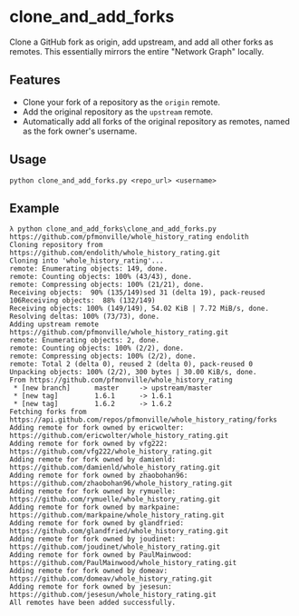 # clone_and_add_forks

Clone a GitHub fork as origin, add upstream, and add all other forks as remotes. This essentially mirrors the entire "Network Graph" locally.

## Features

- Clone your fork of a repository as the `origin` remote.
- Add the original repository as the `upstream` remote.
- Automatically add all forks of the original repository as remotes, named as the fork owner's username.

## Usage

```shell
python clone_and_add_forks.py <repo_url> <username>
```

## Example

```shell
λ python clone_and_add_forks\clone_and_add_forks.py https://github.com/pfmonville/whole_history_rating endolith
Cloning repository from https://github.com/endolith/whole_history_rating.git
Cloning into 'whole_history_rating'...
remote: Enumerating objects: 149, done.
remote: Counting objects: 100% (43/43), done.
remote: Compressing objects: 100% (21/21), done.
Receiving objects:  90% (135/149)sed 31 (delta 19), pack-reused 106Receiving objects:  88% (132/149)
Receiving objects: 100% (149/149), 54.02 KiB | 7.72 MiB/s, done.
Resolving deltas: 100% (73/73), done.
Adding upstream remote https://github.com/pfmonville/whole_history_rating.git
remote: Enumerating objects: 2, done.
remote: Counting objects: 100% (2/2), done.
remote: Compressing objects: 100% (2/2), done.
remote: Total 2 (delta 0), reused 2 (delta 0), pack-reused 0
Unpacking objects: 100% (2/2), 300 bytes | 30.00 KiB/s, done.
From https://github.com/pfmonville/whole_history_rating
 * [new branch]      master     -> upstream/master
 * [new tag]         1.6.1      -> 1.6.1
 * [new tag]         1.6.2      -> 1.6.2
Fetching forks from https://api.github.com/repos/pfmonville/whole_history_rating/forks
Adding remote for fork owned by ericwolter: https://github.com/ericwolter/whole_history_rating.git
Adding remote for fork owned by vfg222: https://github.com/vfg222/whole_history_rating.git
Adding remote for fork owned by damienld: https://github.com/damienld/whole_history_rating.git
Adding remote for fork owned by zhaobohan96: https://github.com/zhaobohan96/whole_history_rating.git
Adding remote for fork owned by rymuelle: https://github.com/rymuelle/whole_history_rating.git
Adding remote for fork owned by markpaine: https://github.com/markpaine/whole_history_rating.git
Adding remote for fork owned by glandfried: https://github.com/glandfried/whole_history_rating.git
Adding remote for fork owned by joudinet: https://github.com/joudinet/whole_history_rating.git
Adding remote for fork owned by PaulMainwood: https://github.com/PaulMainwood/whole_history_rating.git
Adding remote for fork owned by domeav: https://github.com/domeav/whole_history_rating.git
Adding remote for fork owned by jesesun: https://github.com/jesesun/whole_history_rating.git
All remotes have been added successfully.
```
